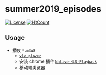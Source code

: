 # summer2019_episodes

[![License](https://img.shields.io/badge/License-Apache%202.0-blue.svg?style=flat-square)](https://github.com/Blurgyy/summer2019/blob/master/LICENSE)
[![HitCount](http://hits.dwyl.io/Blurgyy/summer2019/summer2019_episodes.svg)](http://hits.dwyl.io/Blurgyy/summer2019/summer2019_episodes)

## Usage

- 播放 `*.m3u8`
  - [`vlc player`][vlc]
  - 安装 chrome 插件 [`Native-HLS-Playback`][hls-plugin]
  - 移动端浏览器

[vlc]: https://www.videolan.org/vlc/
[hls-plugin]: https://github.com/Blurgyy/summer2019/blob/master/summer2019_episodes/Native-HLS-Playback-0.10.1.zip?raw=true
